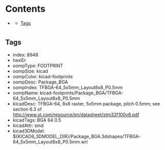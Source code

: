 



Contents
========

* [](#)
	* [Tags](#tags)

# 

## Tags

- index: 8948
- hexID: 
- oompType: FOOTPRINT
- oompSize: kicad
- oompColor: kicad-footprints
- oompDesc: Package_BGA
- oompIndex: TFBGA-64_5x5mm_Layout8x8_P0.5mm
- oompName: kicad-footprints/Package_BGA/TFBGA-64_5x5mm_Layout8x8_P0.5mm
- kicadDesc: TFBGA-64, 8x8 raster, 5x5mm package, pitch 0.5mm; see section 6.3 of http://www.st.com/resource/en/datasheet/stm32f100v8.pdf
- kicadTags: BGA 64 0.5
- kicadAttr: smd
- kicad3DModel: ${KICAD6_3DMODEL_DIR}/Package_BGA.3dshapes/TFBGA-64_5x5mm_Layout8x8_P0.5mm.wrl
